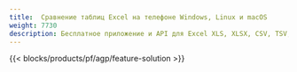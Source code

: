 ```yaml
---
title:  Сравнение таблиц Excel на телефоне Windows, Linux и macOS
weight: 7730
description: Бесплатное приложение и API для Excel XLS, XLSX, CSV, TSV, ODS, SXC и FODS сравнение файлов
---
```

{{< blocks/products/pf/agp/feature-solution >}} 

